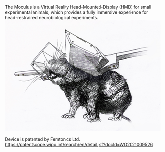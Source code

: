 The Moculus is a Virtual Reality Head-Mounted-Display (HMD) for small experimental animals, which provides a fully immersive experience for head-restrained neurobiological experiments.
![moculus_skatch](docs/images/moculus_sketch.jpg)

Device is patented by Femtonics Ltd. https://patentscope.wipo.int/search/en/detail.jsf?docId=WO2021009526

